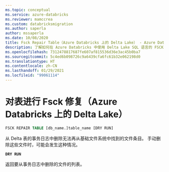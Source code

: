 ```yaml
---
ms.topic: conceptual
ms.service: azure-databricks
ms.reviewer: mamccrea
ms.custom: databricksmigration
ms.author: saperla
author: mssaperla
ms.date: 10/08/2020
title: Fsck Repair Table（Azure Databricks 上的 Delta Lake） - Azure Databricks
description: 了解如何在 Azure Databricks 中使用 Delta Lake SQL 语言的 FSCK REPAIR TABLE 语法。
ms.openlocfilehash: 7312478817687fe607af815536d36e3ac45b0ba7
ms.sourcegitcommit: 5c4ed6b098726c9a6439cfa6fc61b32e062198d0
ms.translationtype: HT
ms.contentlocale: zh-CN
ms.lasthandoff: 01/29/2021
ms.locfileid: "99061114"
---
```

# <a name="fsck-repair-table--delta-lake-on-azure-databricks"></a>对表进行 Fsck 修复（Azure Databricks 上的 Delta Lake）

```sql
FSCK REPAIR TABLE [db_name.]table_name [DRY RUN]
```

从 Delta 表的事务日志中删除无法再从基础文件系统中找到的文件条目。 手动删除这些文件时，可能会发生这种情况。

**``DRY RUN``**

返回要从事务日志中删除的文件的列表。